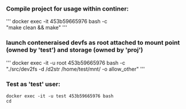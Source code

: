 ### Compile project for usage within continer:
'''
docker exec -it 453b59665976 bash -c \
    "make clean && make"
'''

### launch conteneraised devfs as root attached to mount point (owned by 'test') and storage (owned by 'proj')
'''
docker exec -it -u root 453b59665976 bash -c \
    "./src/dev2fs -d /d2str /home/test/mnt/ -o allow_other"
'''

### Test as 'test' user:
```
docker exec -it -u test 453b59665976 bash
cd
```
